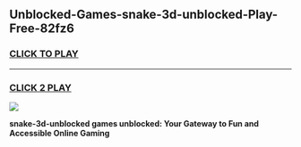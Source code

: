 
## Unblocked-Games-snake-3d-unblocked-Play-Free-82fz6
<h3>
<a href="https://premium76.site?title=snake-3d-unblocked&ref=21A">CLICK TO PLAY</a></h3>
<hr>

<h3>
<a href="https://premium76.site?title=snake-3d-unblocked&ref=21A">CLICK 2 PLAY</a>
  
</h3>

<a href="https://premium76.site?title=snake-3d-unblocked&ref=21A"><img src="https://clearcache.store/games.png"></a>


**snake-3d-unblocked games unblocked: Your Gateway to Fun and Accessible Online Gaming**

